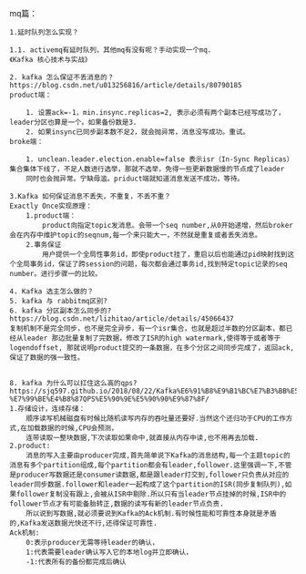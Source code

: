 mq篇：

    1.延时队列怎么实现？

    1.1. activemq有延时队列，其他mq有没有呢？手动实现一个mq.
    《Kafka 核心技术与实战》

    2. kafka 怎么保证不丢消息的？
    https://blog.csdn.net/u013256816/article/details/80790185
    product端：

        1. 设置ack=-1，min.insync.replicas=2, 表示必须有两个副本已经写成功了，leader分区也算是一个。如果备份数是3.
        2. 如果insync已同步副本数不足2，就会抛异常，消息没写成功。重试。
    broke端：
        
        1. unclean.leader.election.enable=false 表示isr（In-Sync Replicas）集合集体下线了，不足人数进行选举，那就不选举，免得一些更新数据慢的节点成了leader
        同时也会抛异常。宁缺毋滥。priduct端就知道消息发送不成功，等待。

    3.Kafka 如何保证消息不丢失，不重复，不丢不重？
    Exactly Once实现原理：
        1.product端：
            product向指定topic发消息。会带一个seq number,从0开始递增，然后broker会在内存中维护topic的seqnum,每一个来只能大一，不然就是重复或者丢失消息。
        2.事务保证
            用户提供一个全局性事务id，即使product挂了，重启以后也能通过pid映射找到这个全局事务id，保证了跨session的问题，每次都会通过事务id,找到特定topic记录的seq number。进行步骤一的比较。

    4. Kafka 选主怎么做的？
    5. kafka 与 rabbitmq区别?
    6. kafka 分区副本怎么同步的?
    https://blog.csdn.net/lizhitao/article/details/45066437
    复制机制不是完全同步，也不是完全异步，有一个isr集合，也就是超过半数的分区副本，都已经从leader 那边批量复制了完数据，修改了ISR的high watermark,使得等于或者等于logendoffset, 那就说明product提交的一条数据，在多个分区之间同步完成了，返回ack, 保证了数据的强一致性。


    8. kafka 为什么可以扛住这么高的qps?
    https://sjq597.github.io/2018/08/22/Kafka%E6%91%B8%E9%B1%BC%E7%B3%BB%E5%88%9701-%E7%99%BE%E4%B8%87QPS%E5%90%9E%E5%90%90%E9%87%8F/
    1.存储设计，连续存储：
        顺序读写机械磁盘有时候比随机读写内存的吞吐量还要好.当然这个还归功于CPU的工作方式,在加载数据的时候,CPU会预测，
        连带读取一整块数据,下次读取如果命中,就直接从内存中读,也不用再去加载.
    2.product:
        消息的写入主要由producer完成,首先简单说下Kafka的消息结构,每一个主题topic的消息有多个partition组成,每个partition都会有leader,follower.这里强调一下,不管是producer写数据还是consumer读数据,都是跟leader打交到,follower只负责从对应的leader同步数据.follower和leader一起构成了这个partition的ISR(同步复制队列),如果follower复制没有跟上,会被从ISR中剔除.所以只有当leader节点挂掉的时候,ISR中的follower节点才有可能备胎转正,数据的读写有新的leader节点负责.
        所以说到写数据,就必须要说到Kafka的Ack机制.有时候性能和可靠性本身就是矛盾的,Kafka发送数据光快还不行,还得保证可靠性.
    Ack机制:
        0:表示producer无需等待leader的确认，
        1:代表需要leader确认写入它的本地log并立即确认，
        -1:代表所有的备份都完成后确认

